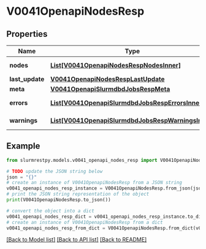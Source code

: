 # V0041OpenapiNodesResp


## Properties

Name | Type | Description | Notes
------------ | ------------- | ------------- | -------------
**nodes** | [**List[V0041OpenapiNodesRespNodesInner]**](V0041OpenapiNodesRespNodesInner.md) | List of nodes |
**last_update** | [**V0041OpenapiNodesRespLastUpdate**](V0041OpenapiNodesRespLastUpdate.md) |  |
**meta** | [**V0041OpenapiSlurmdbdJobsRespMeta**](V0041OpenapiSlurmdbdJobsRespMeta.md) |  | [optional]
**errors** | [**List[V0041OpenapiSlurmdbdJobsRespErrorsInner]**](V0041OpenapiSlurmdbdJobsRespErrorsInner.md) | Query errors | [optional]
**warnings** | [**List[V0041OpenapiSlurmdbdJobsRespWarningsInner]**](V0041OpenapiSlurmdbdJobsRespWarningsInner.md) | Query warnings | [optional]

## Example

```python
from slurmrestpy.models.v0041_openapi_nodes_resp import V0041OpenapiNodesResp

# TODO update the JSON string below
json = "{}"
# create an instance of V0041OpenapiNodesResp from a JSON string
v0041_openapi_nodes_resp_instance = V0041OpenapiNodesResp.from_json(json)
# print the JSON string representation of the object
print(V0041OpenapiNodesResp.to_json())

# convert the object into a dict
v0041_openapi_nodes_resp_dict = v0041_openapi_nodes_resp_instance.to_dict()
# create an instance of V0041OpenapiNodesResp from a dict
v0041_openapi_nodes_resp_from_dict = V0041OpenapiNodesResp.from_dict(v0041_openapi_nodes_resp_dict)
```
[[Back to Model list]](../README.md#documentation-for-models) [[Back to API list]](../README.md#documentation-for-api-endpoints) [[Back to README]](../README.md)


